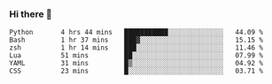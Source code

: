 ### Hi there 👋

<!--
**gustavkrist/gustavkrist** is a ✨ _special_ ✨ repository because its `README.md` (this file) appears on your GitHub profile.

Here are some ideas to get you started:

- 🔭 I’m currently working on ...
- 🌱 I’m currently learning ...
- 👯 I’m looking to collaborate on ...
- 🤔 I’m looking for help with ...
- 💬 Ask me about ...
- 📫 How to reach me: ...
- 😄 Pronouns: ...
- ⚡ Fun fact: ...
-->

<!--START_SECTION:waka-->

```text
Python       4 hrs 44 mins   ███████████░░░░░░░░░░░░░░   44.09 %
Bash         1 hr 37 mins    ███▓░░░░░░░░░░░░░░░░░░░░░   15.15 %
zsh          1 hr 14 mins    ███░░░░░░░░░░░░░░░░░░░░░░   11.46 %
Lua          51 mins         ██░░░░░░░░░░░░░░░░░░░░░░░   07.99 %
YAML         31 mins         █▒░░░░░░░░░░░░░░░░░░░░░░░   04.92 %
CSS          23 mins         █░░░░░░░░░░░░░░░░░░░░░░░░   03.71 %
```

<!--END_SECTION:waka-->

